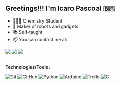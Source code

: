 ## Greetings!!! I'm Icaro Pascoal 🇧🇷

- 👨🏾‍🏫 Chemistry Student
- 🤖 Maker of robots and gadgets
- 📚 Self-taught
- 📫 You can contact me at::
<div>
  <a href="https://www.linkedin.com/in/%C3%ADcaro-pascoal-de-oliveira-53a219199"_blank"><img src="https://img.shields.io/badge/LinkedIn-0077B5?style=for-the-badge&logo=linkedin&logoColor=white" target="_blank"></a>
  <a href="https://www.instagram.com/icaro.ram/" target="_blank"><img src="https://img.shields.io/badge/Instagram-E4405F?style=for-the-badge&logo=instagram&logoColor=white" target="_blank"></a>
<a href = "mailto:icaro.oliveira2000@gmail.com"><img src="https://img.shields.io/badge/-Gmail-%23333?style=for-the-badge&logo=gmail&logoColor=white" target="_blank"></a>
</div>

  ##
  **Technologies/Tools:**

![Git](https://img.shields.io/badge/-Git-000?&logo=git) 
![GitHub](https://img.shields.io/badge/-GitHub-000000?&logo=github)
![Python](https://img.shields.io/badge/-Python-000000?style=flat&logo=python)
![Arduino](https://img.shields.io/badge/-Arduino-000000?style=flat&logo=arduino)
![Trello](https://img.shields.io/badge/-Trello-000?&logo=Trello&logoColor=0052CC)
![C](https://img.shields.io/badge/C-000000?style=flat&logo=C)
